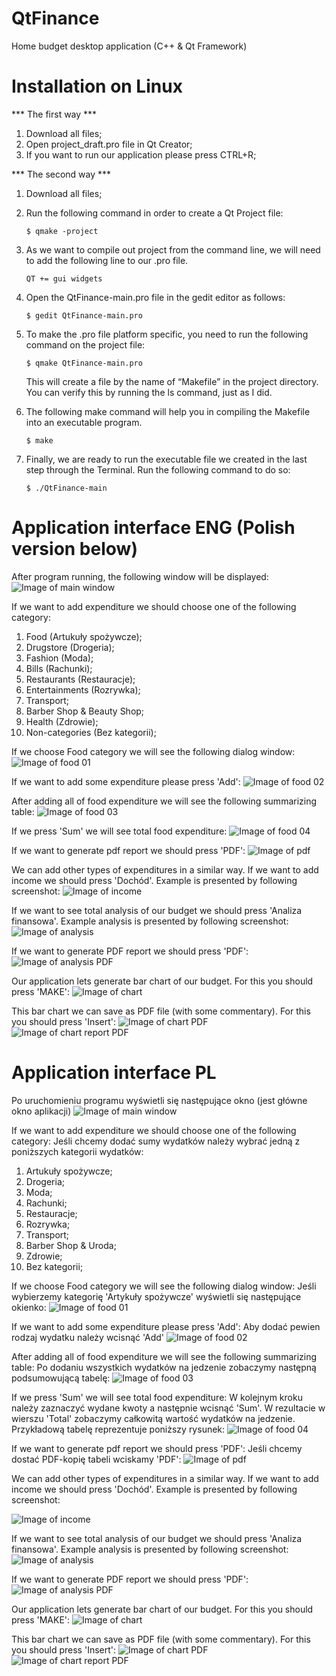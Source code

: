 # QtFinance
Home budget desktop application (C++ & Qt Framework)

# Installation on Linux
*** The first way ***
1. Download all files;
2. Open project_draft.pro file in Qt Creator;
3. If you want to run our application please press CTRL+R;

*** The second way ***
1. Download all files;
2. Run the following command in order to create a Qt Project file:

   ```$ qmake -project```
3. As we want to compile out project from the command line, we will need to add the following line to our .pro file.
 
   ```QT += gui widgets```
4. Open the QtFinance-main.pro file in the gedit editor as follows:
 
   ```$ gedit QtFinance-main.pro```
5. To make the .pro file platform specific, you need to run the following command on the project file:
 
   ```$ qmake QtFinance-main.pro``` 
 
   This will create a file by the name of “Makefile” in the project directory. You can verify this by running the ls command,    just as I did.
   
6. The following make command will help you in compiling the Makefile into an executable program. 

   ```$ make```

7. Finally, we are ready to run the executable file we created in the last step through the Terminal. Run the following command to do so: 
 
   ```$ ./QtFinance-main```

# Application interface ENG (Polish version below)
After program running, the following window will be displayed:
![Image of main window](https://github.com/slovinskyi/QtFinance/blob/main/images/mainwindow.png)

If we want to add expenditure we should choose one of the following category:
1. Food (Artukuły spożywcze);
2. Drugstore (Drogeria);
3. Fashion (Moda);
4. Bills (Rachunki);
5. Restaurants (Restauracje);
6. Entertainments (Rozrywka);
7. Transport;
8. Barber Shop & Beauty Shop;
9. Health (Zdrowie);
10. Non-categories (Bez kategorii);

If we choose Food category we will see the following dialog window:
![Image of food 01](https://github.com/slovinskyi/QtFinance/blob/main/images/food_dialog_01.png)

If we want to add some expenditure please press 'Add':
![Image of food 02](https://github.com/slovinskyi/QtFinance/blob/main/images/food_dialog_02.png)

After adding all of food expenditure we will see the following summarizing table:
![Image of food 03](https://github.com/slovinskyi/QtFinance/blob/main/images/food_dialog_03.png)

If we press 'Sum' we will see total food expenditure:
![Image of food 04](https://github.com/slovinskyi/QtFinance/blob/main/images/food_dialog_04.png)

If we want to generate pdf report we should press 'PDF':
![Image of pdf](https://github.com/slovinskyi/QtFinance/blob/main/images/food_report.png)

We can add other types of expenditures in a similar way. If we want to add income we should press 'Dochód'. Example is presented by following screenshot:
![Image of income](https://github.com/slovinskyi/QtFinance/blob/main/images/income.png)

If we want to see total analysis of our budget we should press 'Analiza finansowa'. Example analysis is presented by following screenshot:
![Image of analysis](https://github.com/slovinskyi/QtFinance/blob/main/images/analysis.png)

If we want to generate PDF report we should press 'PDF':
![Image of analysis PDF](https://github.com/slovinskyi/QtFinance/blob/main/images/analysis_PDF.png)

Our application lets generate bar chart of our budget. For this you should press 'MAKE':
![Image of chart](https://github.com/slovinskyi/QtFinance/blob/main/images/chart.png)

This bar chart we can save as PDF file (with some commentary). For this you should press 'Insert':
![Image of chart PDF](https://github.com/slovinskyi/QtFinance/blob/main/images/raport_export.png)
![Image of chart report PDF](https://github.com/slovinskyi/QtFinance/blob/main/images/chart_PDF.png)


# Application interface PL
Po uruchomieniu programu wyświetli się następujące okno (jest główne okno aplikacji)
![Image of main window](https://github.com/slovinskyi/QtFinance/blob/main/images/mainwindow.png)

If we want to add expenditure we should choose one of the following category:
Jeśli chcemy dodać sumy wydatków należy wybrać jedną z poniższych kategorii wydatków:
1. Artukuły spożywcze;
2. Drogeria;
3. Moda;
4. Rachunki;
5. Restauracje;
6. Rozrywka;
7. Transport;
8. Barber Shop & Uroda;
9. Zdrowie;
10. Bez kategorii;

If we choose Food category we will see the following dialog window:
Jeśli wybierzemy kategorię 'Artykuły spożywcze' wyświetli się następujące okienko:
![Image of food 01](https://github.com/slovinskyi/QtFinance/blob/main/images/food_dialog_01.png)

If we want to add some expenditure please press 'Add':
Aby dodać pewien rodzaj wydatku należy wcisnąć 'Add'
![Image of food 02](https://github.com/slovinskyi/QtFinance/blob/main/images/food_dialog_02.png)

After adding all of food expenditure we will see the following summarizing table:
Po dodaniu wszystkich wydatków na jedzenie zobaczymy następną podsumowującą tabelę:
![Image of food 03](https://github.com/slovinskyi/QtFinance/blob/main/images/food_dialog_03.png)

If we press 'Sum' we will see total food expenditure:
W kolejnym kroku należy zaznaczyć wydane kwoty a następnie wcisnąć 'Sum'. W rezultacie w wierszu 'Total' zobaczymy całkowitą wartość wydatków na jedzenie. 
Przykładową tabelę reprezentuje poniższy rysunek:
![Image of food 04](https://github.com/slovinskyi/QtFinance/blob/main/images/food_dialog_04.png)

If we want to generate pdf report we should press 'PDF':
Jeśli chcemy dostać PDF-kopię tabeli wciskamy 'PDF':
![Image of pdf](https://github.com/slovinskyi/QtFinance/blob/main/images/food_report.png)

We can add other types of expenditures in a similar way. If we want to add income we should press 'Dochód'. Example is presented by following screenshot:

![Image of income](https://github.com/slovinskyi/QtFinance/blob/main/images/income.png)

If we want to see total analysis of our budget we should press 'Analiza finansowa'. Example analysis is presented by following screenshot:
![Image of analysis](https://github.com/slovinskyi/QtFinance/blob/main/images/analysis.png)

If we want to generate PDF report we should press 'PDF':
![Image of analysis PDF](https://github.com/slovinskyi/QtFinance/blob/main/images/analysis_PDF.png)

Our application lets generate bar chart of our budget. For this you should press 'MAKE':
![Image of chart](https://github.com/slovinskyi/QtFinance/blob/main/images/chart.png)

This bar chart we can save as PDF file (with some commentary). For this you should press 'Insert':
![Image of chart PDF](https://github.com/slovinskyi/QtFinance/blob/main/images/raport_export.png)
![Image of chart report PDF](https://github.com/slovinskyi/QtFinance/blob/main/images/chart_PDF.png)





